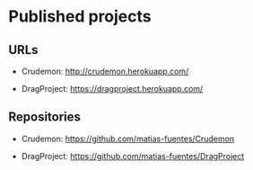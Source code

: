 # Published projects

## URLs

- Crudemon: http://crudemon.herokuapp.com/

- DragProject: https://dragproject.herokuapp.com/

## Repositories

- Crudemon: https://github.com/matias-fuentes/Crudemon

- DragProject: https://github.com/matias-fuentes/DragProject
